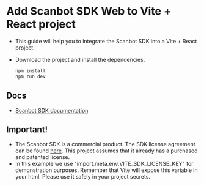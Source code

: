 # Add Scanbot SDK Web to Vite + React project

- This guide will help you to integrate the Scanbot SDK into a Vite + React project.

- Download the project and install the dependencies.

  ```bash
  npm install
  npm run dev
  ```

## Docs

- [Scanbot SDK documentation](https://docs.scanbot.io/barcode-scanner-sdk/web/introduction/)

## Important!

- The Scanbot SDK is a commercial product. The SDK license agreement can be found [here](https://scanbot.io/trial/). This project assumes that it already has a purchased and patented license.
- In this example we use "import.meta.env.VITE_SDK_LICENSE_KEY" for demonstration purposes. Remember that Vite will expose this variable in your html. Please use it safely in your project secrets.
